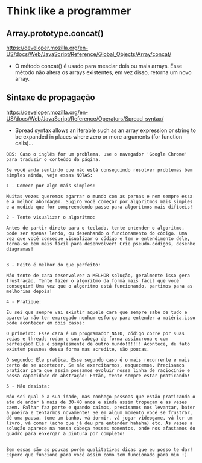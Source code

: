 # Think like a programmer

## Array.prototype.concat()
https://developer.mozilla.org/en-US/docs/Web/JavaScript/Reference/Global_Objects/Array/concat/
- O método concat() é usado para mesclar dois ou mais arrays. Esse método não altera os arrays existentes, em vez disso, retorna um novo array.

## Sintaxe de propagação
https://developer.mozilla.org/en-US/docs/Web/JavaScript/Reference/Operators/Spread_syntax/
- Spread syntax allows an iterable such as an array expression or string to be expanded in places where zero or more arguments (for function calls)...

```
OBS: Caso o inglês for um problema, use o navegador 'Google Chrome' para traduzir o conteúdo da página.

Se você anda sentindo que não está conseguindo resolver problemas bem simples ainda, veja essas NOTAS: 

1 - Comece por algo mais simples:

Muitas vezes queremos agarrar o mundo com as pernas e nem sempre essa é a melhor abordagem. Sugiro você começar por algoritmos mais simples e a medida que for compreendendo passe para algoritmos mais difíceis!

2 - Tente visualizar o algoritmo:

Antes de partir direto para o teclado, tente entender o algoritmo, pode ser apenas lendo, ou desenhando o funcionamento do código. Uma vez que você consegue visualizar o código e tem o entendimento dele, torna-se bem mais fácil para desenvolver! Crie pseudo-códigos, desenhe diagramas! 


3 - Feito é melhor do que perfeito:

Não tente de cara desenvolver a MELHOR solução, geralmente isso gera frustração. Tente fazer o algoritmo da forma mais fácil que você conseguir! Uma vez que o algoritmo está funcionando, partimos para as melhorias depois!

4 - Pratique:

Eu sei que sempre vai existir aquele cara que sempre sabe de tudo e aparenta não ter empregado nenhum esforço para entender a matéria,isso pode acontecer em dois casos: 

O primeiro: Esse cara é um programador NATO, código corre por suas veias e threads rodam e sua cabeça de forma assíncrona e com perfeição! Ele é simplesmente de outro mundo!!!!!! Acontece, de fato existem pessoas dessa forma mas acredite, são poucas.

O segundo: Ele pratica. Esse segundo caso é o mais recorrente e mais certo de se acontecer. Se não exercitarmos, esquecemos. Precisamos praticar para que assim possamos evoluir nossa linha de raciocínio e nossa capacidade de abstração! Então, tente sempre estar praticando!

5 - Não desista:

Não sei qual é a sua idade, mas conheço pessoas que estão praticando o ato de andar à mais de 30-40 anos e ainda assim tropeçam e as vezes caem. Falhar faz parte e quando caímos, precisamos nos levantar, bater a poeira e tentarmos novamente! Se em algum momento você se frustrar, dê uma pausa, tome um banho, vá dormir, vá jogar videogame, vá ler um livro, vá comer (acho que já deu pra entender hahaha) etc. As vezes a solução aparece na nossa cabeça nesses momentos, onde nos afastamos do quadro para enxergar a pintura por completo! 


Bem essas são as poucas porém qualitativas dicas que eu posso te dar! Espero que funcione para você assim como tem funcionado para mim :) 
```
